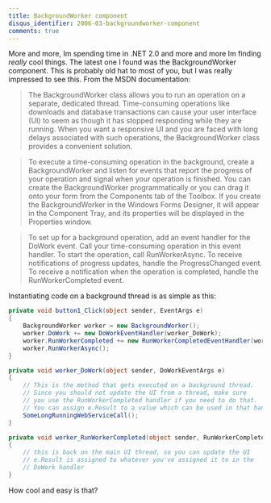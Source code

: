 ```yaml
---
title: BackgroundWorker component
disqus_identifier: 2006-03-backgroundworker-component
comments: true
---
```


More and more, Im spending time in .NET 2.0 and more and more Im finding *really* cool things. The latest one I found was the BackgroundWorker component. This is probably old hat to most of you, but I was really impressed to see this. From the MSDN documentation:

>The BackgroundWorker class allows you to run an operation on a separate, dedicated thread. Time-consuming operations like downloads and database transactions can cause your user interface (UI) to seem as though it has stopped responding while they are running. When you want a responsive UI and you are faced with long delays associated with such operations, the BackgroundWorker class provides a convenient solution.

>To execute a time-consuming operation in the background, create a BackgroundWorker and listen for events that report the progress of your operation and signal when your operation is finished. You can create the BackgroundWorker programmatically or you can drag it onto your form from the Components tab of the Toolbox. If you create the BackgroundWorker in the Windows Forms Designer, it will appear in the Component Tray, and its properties will be displayed in the Properties window.

>To set up for a background operation, add an event handler for the DoWork event. Call your time-consuming operation in this event handler. To start the operation, call RunWorkerAsync. To receive notifications of progress updates, handle the ProgressChanged event. To receive a notification when the operation is completed, handle the RunWorkerCompleted event.

Instantiating code on a background thread is as simple as this:

``` csharp
private void button1_Click(object sender, EventArgs e)
{
    BackgroundWorker worker = new BackgroundWorker();
    worker.DoWork += new DoWorkEventHandler(worker_DoWork);
    worker.RunWorkerCompleted += new RunWorkerCompletedEventHandler(worker_RunWorkerCompleted);
    worker.RunWorkerAsync();
}

private void worker_DoWork(object sender, DoWorkEventArgs e)
{
    // This is the method that gets executed on a background thread.
    // Since you should not update the UI from a thread, make sure
    // you use the RunWorkerCompleted handler if you need to do that.
    // You can assign e.Result to a value which can be used in that handler.
    SomeLongRunningWebServiceCall();
}

private void worker_RunWorkerCompleted(object sender, RunWorkerCompletedEventArgs e)
{
    // this is back on the main UI thread, so you can update the UI
    // e.Result is assigned to whatever you've assigned it to in the
    // DoWork handler
}
```

How cool and easy is that?
